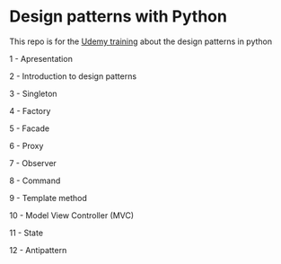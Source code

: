 # Design patterns with Python
This repo is for the [Udemy training](http://udemy.com/course/padroes-de-projeto-com-python) about the design patterns in python

1 - Apresentation

2 - Introduction to design patterns

3 - Singleton

4 - Factory

5 - Facade

6 - Proxy

7 - Observer

8 - Command

9 - Template method

10 - Model View Controller (MVC)

11 - State

12 - Antipattern
